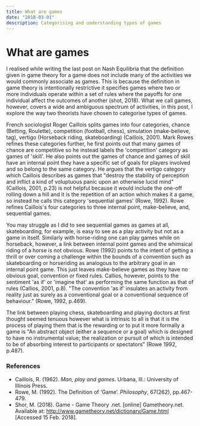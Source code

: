 ```yaml
---
title: What are games
date: "2018-03-01"
description: Categorising and understanding types of games
---
```


# What are games

I realised while writing the last post on Nash Equilibria that the definition given in game theory for a game does not include many of the activities we would commonly associate as games. This is because the definition in game theory is intentionally restrictive it specifies games where two or more individuals operate within a set of rules where the payoffs for one individual affect the outcomes of another (shot, 2018). What we call games, however, covers a wide and ambiguous spectrum of activities, in this post, I explore the way two theorists have chosen to categorise types of games.

French sociologist Roger Caillois splits games into four categories, chance (Betting, Roulette), competition (football, chess), simulation (make-believe, tag), vertigo (Horseback riding, skateboarding) (Caillois, 2001). Mark Rowes refines these categories further, he first points out that many games of chance are competitive so he instead labels the 'competition' category as games of 'skill'. He also points out the games of chance and games of skill have an internal point they have a specific set of goals for players involved and so belong to the same category. He argues that the vertigo category which Caillois describes as games that "destroy the stability of perception and inflict a kind of voluptuous panic upon an otherwise lucid mind" (Caillois, 2001, p.23) is not helpful because it would include the one-off rolling down a hill and it is the repetition of an action which makes it a game, so instead he calls this category 'sequential games' (Rowe, 1992). Rowe refines Caillois's four categories to three internal point, make-believe, and, sequential games.

You may struggle as I did to see sequential games as games at all, skateboarding, for example, is easy to see as a play activity but not as a game in itself. Similarly with horse-riding one can play games while on horseback, however, a link between internal point games and the whimsical riding of a horse is not obvious. Rowe (1992) points to the intent of getting a thrill or over coming a challenge within the bounds of a convention such as skateboarding or horseriding as analogous to the arbitrary goal in an internal point game. This just leaves make-believe games as they have no obvious goal, convention or fixed rules. Callios, however, points to the sentiment 'as if' or 'imagine that' as performing the same function as that of rules (Callios, 2001, p.8). "The convention 'as if' insulates an activity from reality just as surely as a conventional goal or a conventional sequence of behaviour." (Rowe, 1992, p.469).

The link between playing chess, skateboarding and playing doctors at first thought seemed tenuous however what is intrinsic to all is that it is the process of playing them that is the rewarding or to put it more formally a game is "An abstract object (either a sequence or a goal) which is designed to have no instrumental value; the realization or pursuit of which is intended to be of absorbing interest to participants or spectators" (Rowe 1992, p.487).

### References

* Caillois, R. (1962). _Man, play and games_. Urbana, Ill.: University of Illinois Press.
* Rowe, M. (1992). The Definition of ‘Game’. _Philosophy_, 67(262), pp.467-479.
* Shor, M. (2018). Game - Game Theory .net. [online] Gametheory.net. Available at: http://www.gametheory.net/dictionary/Game.html [Accessed 15 Feb. 2018].
